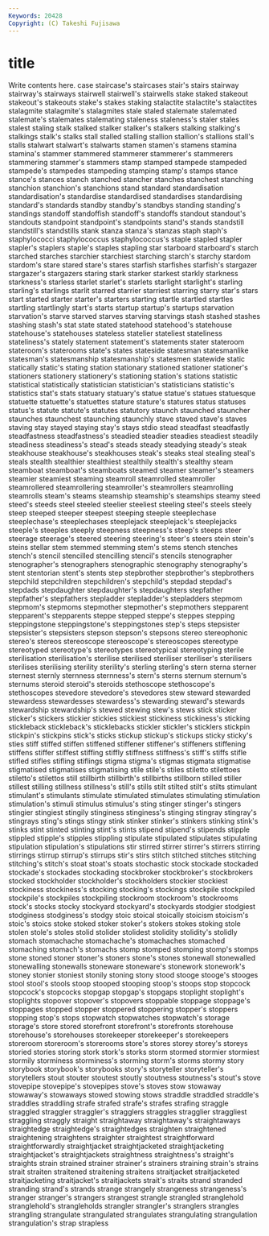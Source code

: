 ```yaml
---
Keywords: 20428 
Copyright: (C) Takeshi Fujisawa
---
```


# title

Write contents here.
case staircase's staircases stair's stairs stairway stairway's stairways stairwell
stairwell's stairwells stake staked stakeout stakeout's stakeouts stake's stakes staking
stalactite stalactite's stalactites stalagmite stalagmite's stalagmites stale staled stalemate stalemated
stalemate's stalemates stalemating staleness staleness's staler stales stalest staling stalk
stalked stalker stalker's stalkers stalking stalking's stalkings stalk's stalks stall
stalled stalling stallion stallion's stallions stall's stalls stalwart stalwart's stalwarts
stamen stamen's stamens stamina stamina's stammer stammered stammerer stammerer's stammerers
stammering stammer's stammers stamp stamped stampede stampeded stampede's stampedes stampeding
stamping stamp's stamps stance stance's stances stanch stanched stancher stanches
stanchest stanching stanchion stanchion's stanchions stand standard standardisation standardisation's standardise
standardised standardises standardising standard's standards standby standby's standbys standing standing's
standings standoff standoffish standoff's standoffs standout standout's standouts standpoint standpoint's
standpoints stand's stands standstill standstill's standstills stank stanza stanza's stanzas
staph staph's staphylococci staphylococcus staphylococcus's staple stapled stapler stapler's staplers
staple's staples stapling star starboard starboard's starch starched starches starchier
starchiest starching starch's starchy stardom stardom's stare stared stare's stares
starfish starfishes starfish's stargazer stargazer's stargazers staring stark starker starkest
starkly starkness starkness's starless starlet starlet's starlets starlight starlight's starling
starling's starlings starlit starred starrier starriest starring starry star's stars
start started starter starter's starters starting startle startled startles startling
startlingly start's starts startup startup's startups starvation starvation's starve starved
starves starving starvings stash stashed stashes stashing stash's stat state
stated statehood statehood's statehouse statehouse's statehouses stateless statelier stateliest stateliness
stateliness's stately statement statement's statements stater stateroom stateroom's staterooms state's
states stateside statesman statesmanlike statesman's statesmanship statesmanship's statesmen statewide static
statically static's stating station stationary stationed stationer stationer's stationers stationery
stationery's stationing station's stations statistic statistical statistically statistician statistician's statisticians
statistic's statistics stat's stats statuary statuary's statue statue's statues statuesque
statuette statuette's statuettes stature stature's statures status statuses status's statute
statute's statutes statutory staunch staunched stauncher staunches staunchest staunching staunchly
stave staved stave's staves staving stay stayed staying stay's stays
stdio stead steadfast steadfastly steadfastness steadfastness's steadied steadier steadies steadiest
steadily steadiness steadiness's stead's steads steady steadying steady's steak steakhouse
steakhouse's steakhouses steak's steaks steal stealing steal's steals stealth stealthier
stealthiest stealthily stealth's stealthy steam steamboat steamboat's steamboats steamed steamer
steamer's steamers steamier steamiest steaming steamroll steamrolled steamroller steamrollered steamrollering
steamroller's steamrollers steamrolling steamrolls steam's steams steamship steamship's steamships steamy
steed steed's steeds steel steeled steelier steeliest steeling steel's steels
steely steep steeped steeper steepest steeping steeple steeplechase steeplechase's steeplechases
steeplejack steeplejack's steeplejacks steeple's steeples steeply steepness steepness's steep's steeps
steer steerage steerage's steered steering steering's steer's steers stein stein's
steins stellar stem stemmed stemming stem's stems stench stenches stench's
stencil stencilled stencilling stencil's stencils stenographer stenographer's stenographers stenographic stenography
stenography's stent stentorian stent's stents step stepbrother stepbrother's stepbrothers stepchild
stepchildren stepchildren's stepchild's stepdad stepdad's stepdads stepdaughter stepdaughter's stepdaughters stepfather
stepfather's stepfathers stepladder stepladder's stepladders stepmom stepmom's stepmoms stepmother stepmother's
stepmothers stepparent stepparent's stepparents steppe stepped steppe's steppes stepping steppingstone
steppingstone's steppingstones step's steps stepsister stepsister's stepsisters stepson stepson's stepsons
stereo stereophonic stereo's stereos stereoscope stereoscope's stereoscopes stereotype stereotyped stereotype's
stereotypes stereotypical stereotyping sterile sterilisation sterilisation's sterilise sterilised steriliser steriliser's
sterilisers sterilises sterilising sterility sterility's sterling sterling's stern sterna sterner
sternest sternly sternness sternness's stern's sterns sternum sternum's sternums steroid
steroid's steroids stethoscope stethoscope's stethoscopes stevedore stevedore's stevedores stew steward
stewarded stewardess stewardesses stewardess's stewarding steward's stewards stewardship stewardship's stewed
stewing stew's stews stick sticker sticker's stickers stickier stickies stickiest
stickiness stickiness's sticking stickleback stickleback's sticklebacks stickler stickler's sticklers stickpin
stickpin's stickpins stick's sticks stickup stickup's stickups sticky sticky's sties
stiff stiffed stiffen stiffened stiffener stiffener's stiffeners stiffening stiffens stiffer
stiffest stiffing stiffly stiffness stiffness's stiff's stiffs stifle stifled stifles
stifling stiflings stigma stigma's stigmas stigmata stigmatise stigmatised stigmatises stigmatising
stile stile's stiles stiletto stilettoes stiletto's stilettos still stillbirth stillbirth's
stillbirths stillborn stilled stiller stillest stilling stillness stillness's still's stills
stilt stilted stilt's stilts stimulant stimulant's stimulants stimulate stimulated stimulates
stimulating stimulation stimulation's stimuli stimulus stimulus's sting stinger stinger's stingers
stingier stingiest stingily stinginess stinginess's stinging stingray stingray's stingrays sting's
stings stingy stink stinker stinker's stinkers stinking stink's stinks stint
stinted stinting stint's stints stipend stipend's stipends stipple stippled stipple's
stipples stippling stipulate stipulated stipulates stipulating stipulation stipulation's stipulations stir
stirred stirrer stirrer's stirrers stirring stirrings stirrup stirrup's stirrups stir's
stirs stitch stitched stitches stitching stitching's stitch's stoat stoat's stoats
stochastic stock stockade stockaded stockade's stockades stockading stockbroker stockbroker's stockbrokers
stocked stockholder stockholder's stockholders stockier stockiest stockiness stockiness's stocking stocking's
stockings stockpile stockpiled stockpile's stockpiles stockpiling stockroom stockroom's stockrooms stock's
stocks stocky stockyard stockyard's stockyards stodgier stodgiest stodginess stodginess's stodgy
stoic stoical stoically stoicism stoicism's stoic's stoics stoke stoked stoker
stoker's stokers stokes stoking stole stolen stole's stoles stolid stolider
stolidest stolidity stolidity's stolidly stomach stomachache stomachache's stomachaches stomached stomaching
stomach's stomachs stomp stomped stomping stomp's stomps stone stoned stoner
stoner's stoners stone's stones stonewall stonewalled stonewalling stonewalls stoneware stoneware's
stonework stonework's stoney stonier stoniest stonily stoning stony stood stooge
stooge's stooges stool stool's stools stoop stooped stooping stoop's stoops
stop stopcock stopcock's stopcocks stopgap stopgap's stopgaps stoplight stoplight's stoplights
stopover stopover's stopovers stoppable stoppage stoppage's stoppages stopped stopper stoppered
stoppering stopper's stoppers stopping stop's stops stopwatch stopwatches stopwatch's storage
storage's store stored storefront storefront's storefronts storehouse storehouse's storehouses storekeeper
storekeeper's storekeepers storeroom storeroom's storerooms store's stores storey storey's storeys
storied stories storing stork stork's storks storm stormed stormier stormiest
stormily storminess storminess's storming storm's storms stormy story storybook storybook's
storybooks story's storyteller storyteller's storytellers stout stouter stoutest stoutly stoutness
stoutness's stout's stove stovepipe stovepipe's stovepipes stove's stoves stow stowaway
stowaway's stowaways stowed stowing stows straddle straddled straddle's straddles straddling
strafe strafed strafe's strafes strafing straggle straggled straggler straggler's stragglers
straggles stragglier straggliest straggling straggly straight straightaway straightaway's straightaways straightedge
straightedge's straightedges straighten straightened straightening straightens straighter straightest straightforward straightforwardly
straightjacket straightjacketed straightjacketing straightjacket's straightjackets straightness straightness's straight's straights strain
strained strainer strainer's strainers straining strain's strains strait straiten straitened
straitening straitens straitjacket straitjacketed straitjacketing straitjacket's straitjackets strait's straits strand
stranded stranding strand's strands strange strangely strangeness strangeness's stranger stranger's
strangers strangest strangle strangled stranglehold stranglehold's strangleholds strangler strangler's stranglers
strangles strangling strangulate strangulated strangulates strangulating strangulation strangulation's strap strapless
